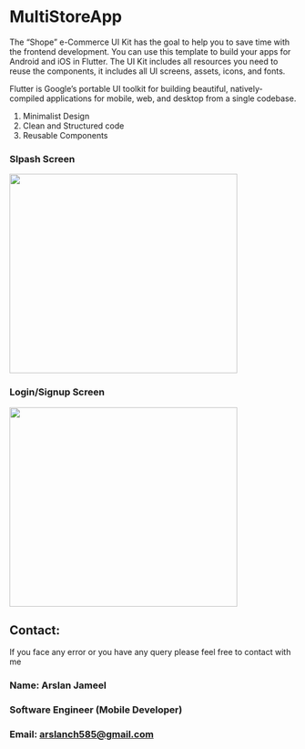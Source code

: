 # MultiStoreApp

The “Shope” e-Commerce UI Kit has the goal to help you to save time with the frontend development. You can use this template to build your apps for Android and iOS in Flutter. The UI Kit includes all resources you need to reuse the components, it includes all UI screens, assets, icons, and fonts.

Flutter is Google’s portable UI toolkit for building beautiful, natively-compiled applications for mobile, web, and desktop from a single codebase.

1) Minimalist Design
2) Clean and Structured code
3) Reusable Components


### Slpash Screen
<img src="https://user-images.githubusercontent.com/51151820/192706702-63f5daae-35fc-42a7-bff8-68305be25c83.png" width="400" height="350">

### Login/Signup Screen
<img src="https://user-images.githubusercontent.com/51151820/192706813-f32d0b8e-e030-4dd9-ae8a-8ccd9c00efc4.png" width="400" height="350">


## Contact:
If you face any error or you have any query please feel free to contact with me
### Name: Arslan Jameel
### Software Engineer (Mobile Developer)
### Email: arslanch585@gmail.com
